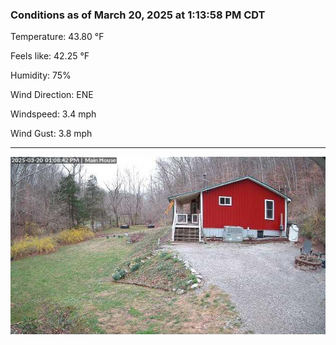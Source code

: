 ### Conditions as of March 20, 2025 at 1:13:58 PM CDT 

Temperature: 43.80 &deg;F

Feels like: 42.25 &deg;F

Humidity: 75%

Wind Direction: ENE

Windspeed: 3.4 mph

Wind Gust: 3.8 mph

---

<img src="./images/latest.jpeg"/>

